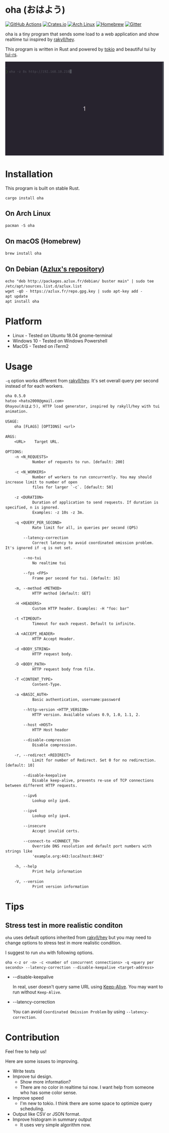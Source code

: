 # oha (おはよう)

[![GitHub Actions](https://github.com/hatoo/oha/workflows/CI/badge.svg)](https://github.com/hatoo/oha/actions?query=workflow%3ACI)
[![Crates.io](https://img.shields.io/crates/v/oha.svg)](https://crates.io/crates/oha)
[![Arch Linux](https://img.shields.io/archlinux/v/community/x86_64/oha)](https://archlinux.org/packages/community/x86_64/oha/)
[![Homebrew](https://img.shields.io/homebrew/v/oha)](https://formulae.brew.sh/formula/oha)
[![Gitter](https://img.shields.io/gitter/room/hatoo/oha)](https://gitter.im/hatoo-oha/community#)

oha is a tiny program that sends some load to a web application and show realtime tui inspired by [rakyll/hey](https://github.com/rakyll/hey).

This program is written in Rust and powered by [tokio](https://github.com/tokio-rs/tokio) and beautiful tui by [tui-rs](https://github.com/fdehau/tui-rs).

![demo](demo.gif)

# Installation

This program is built on stable Rust.

    cargo install oha

## On Arch Linux

    pacman -S oha

## On macOS (Homebrew)

    brew install oha

## On Debian ([Azlux's repository](http://packages.azlux.fr/))

    echo "deb http://packages.azlux.fr/debian/ buster main" | sudo tee /etc/apt/sources.list.d/azlux.list
    wget -qO - https://azlux.fr/repo.gpg.key | sudo apt-key add -
    apt update
    apt install oha

# Platform

- Linux - Tested on Ubuntu 18.04 gnome-terminal
- Windows 10 - Tested on Windows Powershell
- MacOS - Tested on iTerm2

# Usage

`-q` option works different from [rakyll/hey](https://github.com/rakyll/hey). It's set overall query per second instead of for each workers.

```
oha 0.5.0
hatoo <hato2000@gmail.com>
Ohayou(おはよう), HTTP load generator, inspired by rakyll/hey with tui animation.

USAGE:
    oha [FLAGS] [OPTIONS] <url>

ARGS:
    <URL>    Target URL.

OPTIONS:
    -n <N_REQUESTS>
            Number of requests to run. [default: 200]

    -c <N_WORKERS>
            Number of workers to run concurrently. You may should increase limit to number of open
            files for larger `-c`. [default: 50]

    -z <DURATION>
            Duration of application to send requests. If duration is specified, n is ignored.
            Examples: -z 10s -z 3m.

    -q <QUERY_PER_SECOND>
            Rate limit for all, in queries per second (QPS)

        --latency-correction
            Correct latency to avoid coordinated omission problem. It's ignored if -q is not set.

        --no-tui
            No realtime tui

        --fps <FPS>
            Frame per second for tui. [default: 16]

    -m, --method <METHOD>
            HTTP method [default: GET]

    -H <HEADERS>
            Custom HTTP header. Examples: -H "foo: bar"

    -t <TIMEOUT>
            Timeout for each request. Default to infinite.

    -A <ACCEPT_HEADER>
            HTTP Accept Header.

    -d <BODY_STRING>
            HTTP request body.

    -D <BODY_PATH>
            HTTP request body from file.

    -T <CONTENT_TYPE>
            Content-Type.

    -a <BASIC_AUTH>
            Basic authentication, username:password

        --http-version <HTTP_VERSION>
            HTTP version. Available values 0.9, 1.0, 1.1, 2.

        --host <HOST>
            HTTP Host header

        --disable-compression
            Disable compression.

    -r, --redirect <REDIRECT>
            Limit for number of Redirect. Set 0 for no redirection. [default: 10]

        --disable-keepalive
            Disable keep-alive, prevents re-use of TCP connections between different HTTP requests.

        --ipv6
            Lookup only ipv6.

        --ipv4
            Lookup only ipv4.

        --insecure
            Accept invalid certs.

        --connect-to <CONNECT_TO>
            Override DNS resolution and default port numbers with strings like
            'example.org:443:localhost:8443'

    -h, --help
            Print help information

    -V, --version
            Print version information
```

# Tips

## Stress test in more realistic conditon

`oha` uses default options inherited from [rakyll/hey](https://github.com/rakyll/hey) but you may need to change options to stress test in more realistic condition.

I suggest to run `oha` with following options.
```
oha <-z or -n> -c <number of concurrent connections> -q <query per seconds> --latency-correction --disable-keepalive <target-address>
```

- --disable-keepalive

    In real, user doesn't query same URL using [Keep-Alive](https://developer.mozilla.org/en-US/docs/Web/HTTP/Headers/Keep-Alive). You may want to run without `Keep-Alive`.
- --latency-correction

    You can avoid `Coordinated Omission Problem` by using `--latency-correction`.


# Contribution

Feel free to help us!

Here are some issues to improving.

- Write tests
- Improve tui design.
  - Show more information?
  - There are no color in realtime tui now. I want help from someone who has some color sense.
- Improve speed
  - I'm new to tokio. I think there are some space to optimize query scheduling.
- Output like CSV or JSON format.
- Improve histogram in summary output
  - It uses very simple algorithm now.
